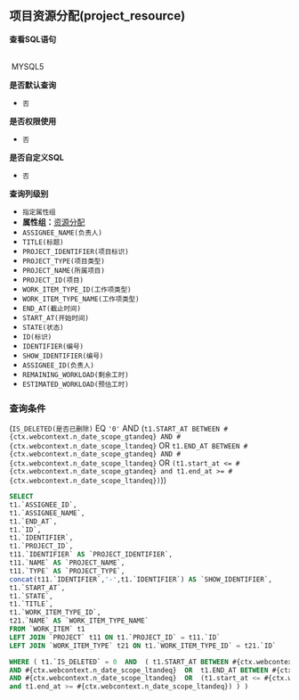 ## 项目资源分配(project_resource) <!-- {docsify-ignore-all} -->



<p class="panel-title"><b>查看SQL语句</b></p>
<br>

<el-row>
&nbsp;<el-tag @click="MYSQL5 = true">MYSQL5</el-tag>
</el-row>

<br>
<p class="panel-title"><b>是否默认查询</b></p>

* `否`

<p class="panel-title"><b>是否权限使用</b></p>

* `否`

<p class="panel-title"><b>是否自定义SQL</b></p>

* `否`

<p class="panel-title"><b>查询列级别</b></p>

* `指定属性组`
*  **属性组：**[资源分配](#)
  * `ASSIGNEE_NAME(负责人)`
  * `TITLE(标题)`
  * `PROJECT_IDENTIFIER(项目标识)`
  * `PROJECT_TYPE(项目类型)`
  * `PROJECT_NAME(所属项目)`
  * `PROJECT_ID(项目)`
  * `WORK_ITEM_TYPE_ID(工作项类型)`
  * `WORK_ITEM_TYPE_NAME(工作项类型)`
  * `END_AT(截止时间)`
  * `START_AT(开始时间)`
  * `STATE(状态)`
  * `ID(标识)`
  * `IDENTIFIER(编号)`
  * `SHOW_IDENTIFIER(编号)`
  * `ASSIGNEE_ID(负责人)`
  * `REMAINING_WORKLOAD(剩余工时)`
  * `ESTIMATED_WORKLOAD(预估工时)`



### 查询条件

(`IS_DELETED(是否已删除)` EQ `'0'` AND (`t1.START_AT BETWEEN #{ctx.webcontext.n_date_scope_gtandeq}
AND #{ctx.webcontext.n_date_scope_ltandeq}` OR `t1.END_AT BETWEEN #{ctx.webcontext.n_date_scope_gtandeq}
AND #{ctx.webcontext.n_date_scope_ltandeq}` OR `(t1.start_at <= #{ctx.webcontext.n_date_scope_gtandeq}
and t1.end_at >= #{ctx.webcontext.n_date_scope_ltandeq})`))





<el-dialog v-model="MYSQL5" title="MYSQL5">

```sql
SELECT
t1.`ASSIGNEE_ID`,
t1.`ASSIGNEE_NAME`,
t1.`END_AT`,
t1.`ID`,
t1.`IDENTIFIER`,
t1.`PROJECT_ID`,
t11.`IDENTIFIER` AS `PROJECT_IDENTIFIER`,
t11.`NAME` AS `PROJECT_NAME`,
t11.`TYPE` AS `PROJECT_TYPE`,
concat(t11.`IDENTIFIER`,'-',t1.`IDENTIFIER`) AS `SHOW_IDENTIFIER`,
t1.`START_AT`,
t1.`STATE`,
t1.`TITLE`,
t1.`WORK_ITEM_TYPE_ID`,
t21.`NAME` AS `WORK_ITEM_TYPE_NAME`
FROM `WORK_ITEM` t1 
LEFT JOIN `PROJECT` t11 ON t1.`PROJECT_ID` = t11.`ID` 
LEFT JOIN `WORK_ITEM_TYPE` t21 ON t1.`WORK_ITEM_TYPE_ID` = t21.`ID` 

WHERE ( t1.`IS_DELETED` = 0  AND  ( t1.START_AT BETWEEN #{ctx.webcontext.n_date_scope_gtandeq}
AND #{ctx.webcontext.n_date_scope_ltandeq}  OR  t1.END_AT BETWEEN #{ctx.webcontext.n_date_scope_gtandeq}
AND #{ctx.webcontext.n_date_scope_ltandeq}  OR  (t1.start_at <= #{ctx.webcontext.n_date_scope_gtandeq}
and t1.end_at >= #{ctx.webcontext.n_date_scope_ltandeq}) ) )
```

</el-dialog>

<script>
 const { createApp } = Vue
  createApp({
    data() {
      return {
                MYSQL5 : false
        
      }
    },
    methods: {
    }
  }).use(ElementPlus).mount('#app')
</script>
